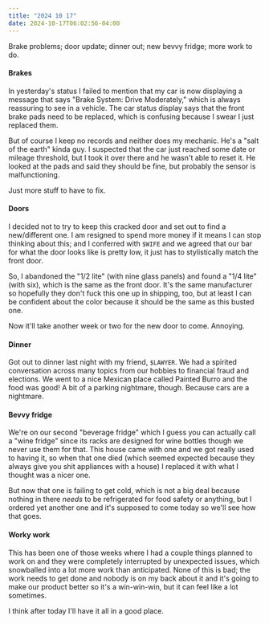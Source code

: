 ```yaml
---
title: "2024 10 17"
date: 2024-10-17T06:02:56-04:00
---
```


Brake problems; door update; dinner out; new bevvy fridge; more work to do.

#### Brakes

In yesterday's status I failed to mention that my car is now displaying a
message that says "Brake System: Drive Moderately," which is always reassuring
to see in a vehicle. The car status display says that the front brake pads need
to be replaced, which is confusing because I swear I just replaced them.

But of course I keep no records and neither does my mechanic. He's a "salt of
the earth" kinda guy. I suspected that the car just reached some date or mileage
threshold, but I took it over there and he wasn't able to reset it. He looked at
the pads and said they should be fine, but probably the sensor is
malfunctioning.

Just more stuff to have to fix.

#### Doors

I decided not to try to keep this cracked door and set out to find a
new/different one. I am resigned to spend more money if it means I can stop
thinking about this; and I conferred with `$WIFE` and we agreed that our bar for
what the door looks like is pretty low, it just has to stylistically match the
front door.

So, I abandoned the "1/2 lite" (with nine glass panels) and found a "1/4 lite"
(with six), which is the same as the front door. It's the same manufacturer so
hopefully they don't fuck this one up in shipping, too, but at least I can be
confident about the color because it should be the same as this busted one.

Now it'll take another week or two for the new door to come. Annoying.

#### Dinner

Got out to dinner last night with my friend, `$LAWYER`. We had a spirited
conversation across many topics from our hobbies to financial fraud and
elections. We went to a nice Mexican place called Painted Burro and the food was
good! A bit of a parking nightmare, though. Because cars are a nightmare.

#### Bevvy fridge

We're on our second "beverage fridge" which I guess you can actually call a
"wine fridge" since its racks are designed for wine bottles though we never use
them for that. This house came with one and we got really used to having it, so
when that one died (which seemed expected because they always give you shit
appliances with a house) I replaced it with what I thought was a nicer one.

But now that one is failing to get cold, which is not a big deal because nothing
in there *needs* to be refrigerated for food safety or anything, but I ordered
yet another one and it's supposed to come today so we'll see how that goes.

#### Worky work

This has been one of those weeks where I had a couple things planned to work on
and they were completely interrupted by unexpected issues, which snowballed into
a lot more work than anticipated. None of this is bad; the work needs to get
done and nobody is on my back about it and it's going to make our product better
so it's a win-win-win, but it can feel like a lot sometimes.

I think after today I'll have it all in a good place.
